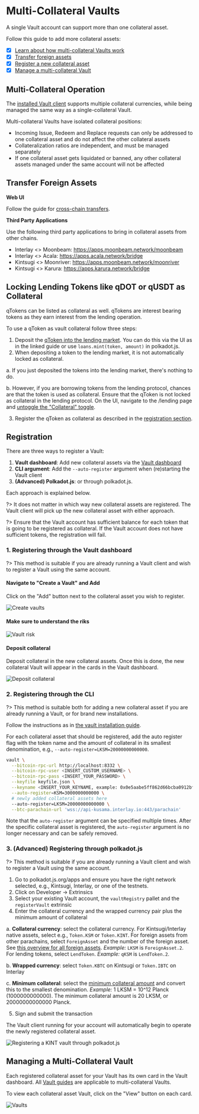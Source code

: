 # Multi-Collateral Vaults

A single Vault account can support more than one collateral asset.

Follow this guide to add more collateral assets:

- [x] [Learn about how multi-collateral Vaults work](#multi-collateral-operation)
- [x] [Transfer foreign assets](#transfer-foreign-assets)
- [x] [Register a new collateral asset](#registration)
- [x] [Manage a multi-collateral Vault](#managing-a-multi-collateral-vault)

## Multi-Collateral Operation

The [installed Vault client](vault/installation.md) supports multiple collateral currencies, while being managed the same way as a single-collateral Vault.

Multi-collateral Vaults have isolated collateral positions:

- Incoming Issue, Redeem and Replace requests can only be addressed to one collateral asset and do not affect the other collateral assets
- Collateralization ratios are independent, and must be managed separately
- If one collateral asset gets liquidated or banned, any other collateral assets managed under the same account will not be affected

## Transfer Foreign Assets

**Web UI**

Follow the guide for [cross-chain transfers](guides/transfers?id=cross-chain-transfers).

**Third Party Applications**

Use the following third party applications to bring in collateral assets from other chains.

- Interlay <> Moonbeam: https://apps.moonbeam.network/moonbeam
- Interlay <> Acala: https://apps.acala.network/bridge
- Kintsugi <> Moonriver: https://apps.moonbeam.network/moonriver
- Kintsugi <> Karura: https://apps.karura.network/bridge

## Locking Lending Tokens like qDOT or qUSDT as Collateral

qTokens can be listed as collateral as well. qTokens are interest bearing tokens as they earn interest from the lending operation.

To use a qToken as vault collateral follow three steps:

1. Deposit the [qToken into the lending market](guides/lending?id=_3-deposit-to-a-lending-market). You can do this via the UI as in the linked guide or use `loans.mint(token, amount)` in polkadot.js.
2. When depositing a token to the lending market, it is not automatically locked as collateral. 
  
  a. If you just deposited the tokens into the lending market, there's nothing to do.

  b. However, if you are borrowing tokens from the lending protocol, chances are that the token is used as collateral. Ensure that the qToken is not locked as collateral in the lending protocol. On the UI, navigate to the /lending page and [untoggle the "Collateral" toggle](guides/lending?id=_4-enable-the-collateral-toggle).

3. Register the qToken as collateral as described in the [registration section](#registration). 

## Registration

There are three ways to register a Vault:

1. **Vault dashboard**: Add new collateral assets via the [Vault dashboard](vault/guide?id=visit-your-vault-dashboard)
2. **CLI argument**: Add the `--auto-register` argument when (re)starting the Vault client
3. **(Advanced) Polkadot.js**: or through polkadot.js.

Each approach is explained below.

?> It does not matter in which way new collateral assets are registered. The Vault client will pick up the new collateral asset with either approach.

?> Ensure that the Vault account has sufficient balance for each token that is going to be registered as collateral. If the Vault account does not have sufficient tokens, the registration will fail.

### 1. Registering through the Vault dashboard

?> This method is suitable if you are already running a Vault client and wish to register a Vault using the same account.

#### Navigate to "Create a Vault" and Add

Click on the "Add" button next to the collateral asset you wish to register.

![Create vaults](../_assets/img/vault/register-multi-collateral-create.png)

#### Make sure to understand the riks

![Vault risk](../_assets/img/vault/register-multi-collateral-risks.png)

#### Deposit collateral

Deposit collateral in the new collateral assets. Once this is done, the new collateral Vault will appear in the cards in the Vault dashboard.

![Deposit collateral](../_assets/img/vault/register-multi-collateral-deposit.png)

### 2. Registering through the CLI

?> This method is suitable both for adding a new collateral asset if you are already running a Vault, or for brand new installations.

Follow the instructions as in [the vault installation guide](vault/installation.md#_5-start-the-vault-client).

For each collateral asset that should be registered, add the auto register flag with the token name and the amount of collateral in its smallest denomination, e.g., `--auto-register=LKSM=20000000000000`.

```sh
vault \
  --bitcoin-rpc-url http://localhost:8332 \
  --bitcoin-rpc-user <INSERT_CUSTOM_USERNAME> \
  --bitcoin-rpc-pass <INSERT_YOUR_PASSWORD> \
  --keyfile keyfile.json \
  --keyname <INSERT_YOUR_KEYNAME, example: 0x0e5aabe5ff862d66bcba0912bf1b3d4364df0eeec0a8137704e2c16259486a71> \
  --auto-register=KSM=3000000000000 \
  # newly added collateral assets here
  --auto-register=LKSM=20000000000000 \
  --btc-parachain-url 'wss://api-kusama.interlay.io:443/parachain'
```

Note that the `auto-register` argument can be specified multiple times. After the specific collateral asset is registered, the `auto-register` argument is no longer necessary and can be safely removed.

### 3. (Advanced) Registering through polkadot.js

?> This method is suitable if you are already running a Vault client and wish to register a Vault using the same account.

1. Go to polkadot.js.org/apps and ensure you have the right network selected, e.g., Kintsugi, Interlay, or one of the testnets.
2. Click on Developer -> Extrinsics
3. Select your existing Vault account, the `vaultRegistry` pallet and the `registerVault` extrinsic
4. Enter the collateral currency and the wrapped currency pair plus the minimum amount of collateral

  a. **Collateral currency**: select the collateral currency. For Kintsugi/Interlay native assets, select e.g., `Token.KSM` or `Token.KINT`. For foreign assets from other parachains, select `ForeignAsset` and the number of the foreign asset. See [this overview for all foreign assets](developers/api?id=overview-of-assets-in-the-assetregistry-pallet). *Example:* `LKSM` is `ForeignAsset.2`. For lending tokens, select `LendToken`. *Example:* `qKSM` is `LendToken.2`.

  b. **Wrapped currency**: select `Token.KBTC` on Kintsugi or `Token.IBTC` on Interlay

  c. **Minimum collateral**: select the [minimum collateral amount](vault/overview?id=minimum-collateral) and convert this to the smallest denomination. *Example:* 1 LKSM = 10^12 Planck (1000000000000). The minimum collateral amount is 20 LKSM, or 20000000000000 Planck.

5. Sign and submit the transaction

The Vault client running for your account will automatically begin to operate the newly registered collateral asset.

![Registering a KINT vault through polkadot.js](../_assets/img/vault/polkadotjs-register-kint.png)

## Managing a Multi-Collateral Vault

Each registered collateral asset for your Vault has its own card in the Vault dashboard. All [Vault guides](vault/guide) are applicable to multi-collateral Vaults.

To view each collateral asset Vault, click on the "View" button on each card.

![Vaults](../_assets/img/vault/vault-dashboard.png)

